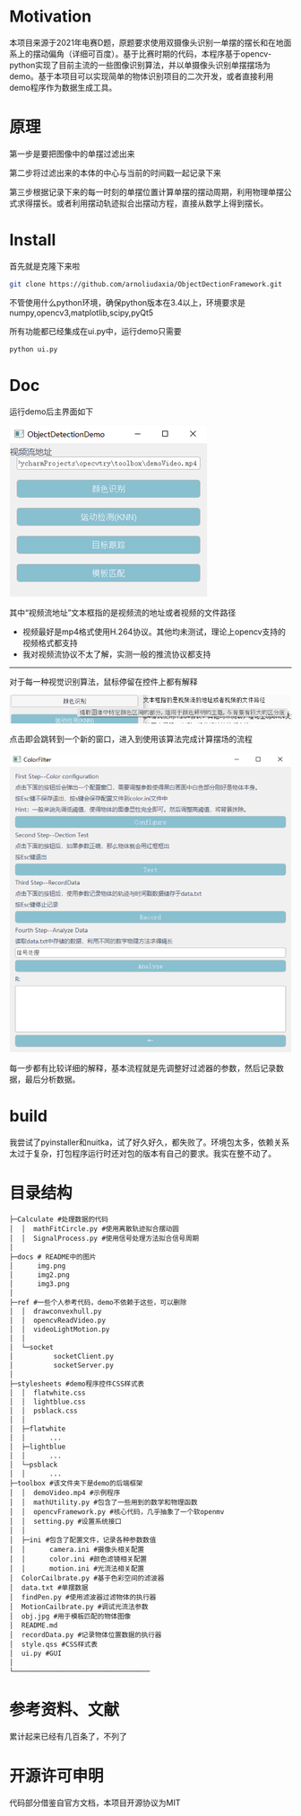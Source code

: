 # Motivation
本项目来源于2021年电赛D题，原题要求使用双摄像头识别一单摆的摆长和在地面系上的摆动偏角（详细可百度）。基于比赛时期的代码，本程序基于opencv-python实现了目前主流的一些图像识别算法，并以单摄像头识别单摆摆场为demo。基于本项目可以实现简单的物体识别项目的二次开发，或者直接利用demo程序作为数据生成工具。
# 原理
第一步是要把图像中的单摆过滤出来

第二步将过滤出来的本体的中心与当前的时间戳一起记录下来

第三步根据记录下来的每一时刻的单摆位置计算单摆的摆动周期，利用物理单摆公式求得摆长。或者利用摆动轨迹拟合出摆动方程，直接从数学上得到摆长。
# Install
首先就是克隆下来啦
```bash
git clone https://github.com/arnoliudaxia/ObjectDectionFramework.git
```
不管使用什么python环境，确保python版本在3.4以上，环境要求是numpy,opencv3,matplotlib,scipy,pyQt5

所有功能都已经集成在ui.py中，运行demo只需要
```bash
python ui.py
```
# Doc
运行demo后主界面如下

![img.png](docs/img.png)

其中“视频流地址”文本框指的是视频流的地址或者视频的文件路径
- 视频最好是mp4格式使用H.264协议。其他均未测试，理论上opencv支持的视频格式都支持
- 我对视频流协议不太了解，实测一般的推流协议都支持
---
对于每一种视觉识别算法，鼠标停留在控件上都有解释

![img.png](docs/img2.png)

点击即会跳转到一个新的窗口，进入到使用该算法完成计算摆场的流程

![img.png](docs/img3.png)

每一步都有比较详细的解释，基本流程就是先调整好过滤器的参数，然后记录数据，最后分析数据。

# build
我尝试了pyinstaller和nuitka，试了好久好久，都失败了。环境包太多，依赖关系太过于复杂，打包程序运行时还对包的版本有自己的要求。我实在整不动了。

# 目录结构

```
├─Calculate #处理数据的代码
│  │  mathFitCircle.py #使用离散轨迹拟合摆动圆
│  │  SignalProcess.py #使用信号处理方法拟合信号周期
│
├─docs # README中的图片
│      img.png
│      img2.png
│      img3.png
│
├─ref #一些个人参考代码，demo不依赖于这些，可以删除
│  │  drawconvexhull.py
│  │  opencvReadVideo.py
│  │  videoLightMotion.py
│  │
│  └─socket
│          socketClient.py
│          socketServer.py
│
├─stylesheets #demo程序控件CSS样式表
│  │  flatwhite.css
│  │  lightblue.css
│  │  psblack.css
│  │
│  ├─flatwhite
│  │      ...
│  ├─lightblue
│  │      ...
│  └─psblack
│  │      ...
├─toolbox #该文件夹下是demo的后端框架
│  │  demoVideo.mp4 #示例程序
│  │  mathUtility.py #包含了一些用到的数学和物理函数
│  │  opencvFramework.py #核心代码，几乎抽象了一个软openmv
│  │  setting.py #设置系统接口
│  │
│  ├─ini #包含了配置文件，记录各种参数数值
│  │      camera.ini #摄像头相关配置
│  │      color.ini #颜色滤镜相关配置
│  │      motion.ini #光流法相关配置
│  ColorCailbrate.py #基于色彩空间的滤波器
│  data.txt #单摆数据
│  findPen.py #使用滤波器过滤物体的执行器
│  MotionCailbrate.py #调试光流法参数
│  obj.jpg #用于模板匹配的物体图像
│  README.md
│  recordData.py #记录物体位置数据的执行器
│  style.qss #CSS样式表
│  ui.py #GUI
│
└──────────────────────────────────

```

# 参考资料、文献
累计起来已经有几百条了，不列了

# 开源许可申明
代码部分借鉴自官方文档，本项目开源协议为MIT